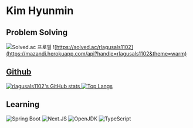 # Kim Hyunmin

## Problem Solving
![Solved.ac 프로필](http://mazassumnida.wtf/api/v2/generate_badge?boj=rlagusals1102) ![https://solved.ac/rlagusals1102](https://mazandi.herokuapp.com/api?handle=rlagusals1102&theme=warm)
<a href="https://solved.ac/profile/rlagusals1102">

## Github
![rlagusals1102's GitHub stats](https://github-readme-stats.vercel.app/api?username=khm1102&theme=dark&show_icons=true)
[![Top Langs](https://github-readme-stats.vercel.app/api/top-langs/?username=khm1102&langs_count=8&layout=compact&theme=dark)](https://github.com/khm1102)

## Learning
<!-- [![My Skills](https://skillicons.dev/icons?i=react,spring,ts,java&perline=4)](https://skillicons.dev) -->

![Spring Boot](https://img.shields.io/badge/springboot-6DB33F.svg?&style=for-the-badge&logo=springboot&logoColor=white)
![Next.JS](https://img.shields.io/badge/next.js-000000.svg?&style=for-the-badge&logo=next.js&logoColor=white)
![OpenJDK](https://img.shields.io/badge/java-437291.svg?&style=for-the-badge&logo=openjdk&logoColor=white)
![TypeScript](https://img.shields.io/badge/typescript-3178C6.svg?&style=for-the-badge&logo=typescript&logoColor=white)
<!-- [![My Skills](https://skillicons.dev/icons?i=react,spring,ts,java&perline=4)](https://skillicons.dev) -->
<!-- [![My Skills](https://skillicons.dev/icons?i=react,spring,ts,java&perline=4)](https://skillicons.dev) -->
